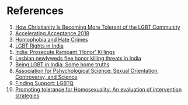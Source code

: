 <!-- TITLE: Ignorance Cannot Go On -->
<!-- SUBTITLE: To the aid the efforts of LGBTQ awareness, JC brings forth a series of articles. First in line is this article by Gokul Nanda, an ally to the community.-->
# References

1. [How Christianity Is Becoming More Tolerant of the LGBT Community](http://bigthink.com/21st-century-spirituality/is-christianity-becoming-more-tolerant-of-the-lgbt-community)
2. [Accelerating Acceptance 2018]( https://www.glaad.org/publications/accelerating-acceptance-2018)
3. [Homophobia and Hate Crimes](https://www.internations.org/usa-expats/guide/29460-safety-security/racism-and-discrimination-in-the-us-16290/homophobia-and-hate-crimes-2)
4. [LGBT Rights in India](https://en.wikipedia.org/wiki/LGBT_rights_in_India)
5. [India: Prosecute Rampant ‘Honor’ Killings](https://www.hrw.org/news/2010/07/18/india-prosecute-rampant-honor-killings)
6. [Lesbian newlyweds flee honor killing threats in India](https://foreignpolicy.com/2011/07/29/lesbian-newlyweds-flee-honor-killing-threats-in-india/)
7. [Being LGBT in India: Some home truths](https://www.livemint.com/Sundayapp/sAYrieZdZKEybKzhP8FDbP/Being-LGBT-in-India-Some-home-truths.html)
8. [Association for Pshychological Science: Sexual Orientation, Controversy, and Science](http://journals.sagepub.com/doi/pdf/10.1177/1529100616637616)
9. [Finding Support: LGBTQ](https://www.nami.org/Find-Support/LGBTQ)
10. [Promoting tolerance for Homosexuality: An evaluation of intervention strategies]( https://www.tandfonline.com/doi/abs/10.1080/00224498809551478?journalCode=hjsr20&)